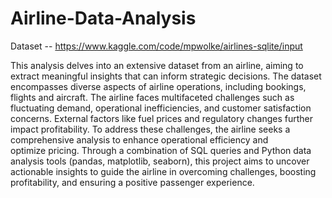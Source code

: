 # Airline-Data-Analysis

Dataset -- https://www.kaggle.com/code/mpwolke/airlines-sqlite/input

This analysis delves into an extensive dataset from an airline, aiming to extract meaningful insights that can inform strategic decisions. The dataset encompasses diverse aspects of airline operations, including bookings, flights and aircraft.
The airline faces multifaceted challenges such as fluctuating demand, operational inefficiencies, and customer satisfaction concerns. External factors like fuel prices and regulatory changes further impact profitability. To address these challenges, the airline seeks a comprehensive analysis to enhance operational efficiency and optimize pricing.
Through a combination of SQL queries and Python data analysis tools (pandas, matplotlib, seaborn), this project aims to uncover actionable insights to guide the airline in overcoming challenges, boosting profitability, and ensuring a positive passenger experience.
